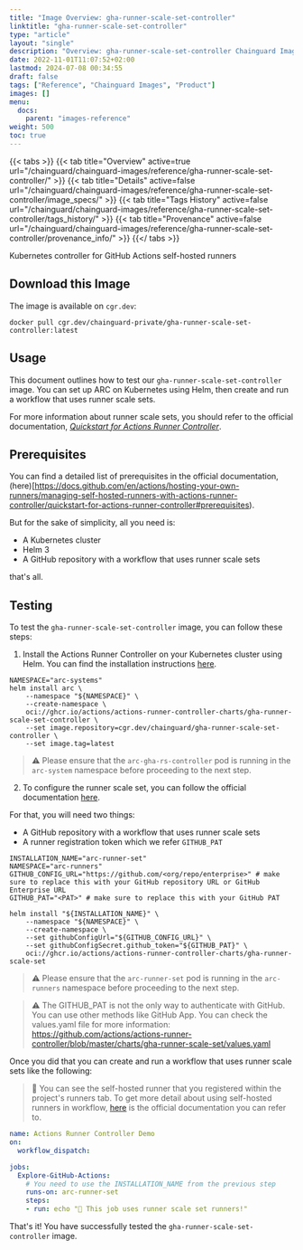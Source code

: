 ```yaml
---
title: "Image Overview: gha-runner-scale-set-controller"
linktitle: "gha-runner-scale-set-controller"
type: "article"
layout: "single"
description: "Overview: gha-runner-scale-set-controller Chainguard Image"
date: 2022-11-01T11:07:52+02:00
lastmod: 2024-07-08 00:34:55
draft: false
tags: ["Reference", "Chainguard Images", "Product"]
images: []
menu: 
  docs: 
    parent: "images-reference"
weight: 500
toc: true
---
```


{{< tabs >}}
{{< tab title="Overview" active=true url="/chainguard/chainguard-images/reference/gha-runner-scale-set-controller/" >}}
{{< tab title="Details" active=false url="/chainguard/chainguard-images/reference/gha-runner-scale-set-controller/image_specs/" >}}
{{< tab title="Tags History" active=false url="/chainguard/chainguard-images/reference/gha-runner-scale-set-controller/tags_history/" >}}
{{< tab title="Provenance" active=false url="/chainguard/chainguard-images/reference/gha-runner-scale-set-controller/provenance_info/" >}}
{{</ tabs >}}



<!--overview:start-->
Kubernetes controller for GitHub Actions self-hosted runners
<!--overview:end-->

## Download this Image

The image is available on `cgr.dev`:

```
docker pull cgr.dev/chainguard-private/gha-runner-scale-set-controller:latest
```


<!--body:start-->

## Usage

This document outlines how to test our `gha-runner-scale-set-controller` image. You can set up ARC on Kubernetes using Helm, then create and run a workflow that uses runner scale sets. 

For more information about runner scale sets, you should refer to the official documentation, [_Quickstart for Actions Runner Controller_](https://docs.github.com/en/actions/hosting-your-own-runners/managing-self-hosted-runners-with-actions-runner-controller/quickstart-for-actions-runner-controller#installing-actions-runner-controller).

## Prerequisites

You can find a detailed list of prerequisites in the official documentation, (here)[https://docs.github.com/en/actions/hosting-your-own-runners/managing-self-hosted-runners-with-actions-runner-controller/quickstart-for-actions-runner-controller#prerequisites).

But for the sake of simplicity, all you need is:
- A Kubernetes cluster
- Helm 3
- A GitHub repository with a workflow that uses runner scale sets

that's all.

## Testing

To test the `gha-runner-scale-set-controller` image, you can follow these steps:

1. Install the Actions Runner Controller on your Kubernetes cluster using Helm. You can find the installation instructions [here](https://docs.github.com/en/actions/hosting-your-own-runners/managing-self-hosted-runners-with-actions-runner-controller/quickstart-for-actions-runner-controller#installing-actions-runner-controller).

```shell
NAMESPACE="arc-systems"
helm install arc \
    --namespace "${NAMESPACE}" \
    --create-namespace \
    oci://ghcr.io/actions/actions-runner-controller-charts/gha-runner-scale-set-controller \
    --set image.repository=cgr.dev/chainguard/gha-runner-scale-set-controller \
    --set image.tag=latest
```

> ⚠️ Please ensure that the `arc-gha-rs-controller` pod is running in the `arc-system` namespace before proceeding to the next step.

2. To configure the runner scale set, you can follow the official documentation [here](https://docs.github.com/en/actions/hosting-your-own-runners/managing-self-hosted-runners-with-actions-runner-controller/quickstart-for-actions-runner-controller#configuring-a-runner-scale-set).

For that, you will need two things:
- A GitHub repository with a workflow that uses runner scale sets
- A runner registration token which we refer `GITHUB_PAT`

```shell
INSTALLATION_NAME="arc-runner-set"
NAMESPACE="arc-runners"
GITHUB_CONFIG_URL="https://github.com/<org/repo/enterprise>" # make sure to replace this with your GitHub repository URL or GitHub Enterprise URL
GITHUB_PAT="<PAT>" # make sure to replace this with your GitHub PAT

helm install "${INSTALLATION_NAME}" \
    --namespace "${NAMESPACE}" \
    --create-namespace \
    --set githubConfigUrl="${GITHUB_CONFIG_URL}" \
    --set githubConfigSecret.github_token="${GITHUB_PAT}" \
    oci://ghcr.io/actions/actions-runner-controller-charts/gha-runner-scale-set
```

> ⚠️ Please ensure that the `arc-runner-set` pod is running in the `arc-runners` namespace before proceeding to the next step.

> ⚠️ The GITHUB_PAT is not the only way to authenticate with GitHub. You can use other methods like GitHub App. You can check the values.yaml file for more information: https://github.com/actions/actions-runner-controller/blob/master/charts/gha-runner-scale-set/values.yaml

Once you did that you can create and run a workflow that uses runner scale sets like the following:

> 🤖 You can see the self-hosted runner that you registered within the project's runners tab.
> To get more detail about using self-hosted runners in workflow, [here](https://docs.github.com/en/actions/hosting-your-own-runners/managing-self-hosted-runners/using-self-hosted-runners-in-a-workflow) is the official documentation you can refer to.

```yaml
name: Actions Runner Controller Demo
on:
  workflow_dispatch:

jobs:
  Explore-GitHub-Actions:
    # You need to use the INSTALLATION_NAME from the previous step
    runs-on: arc-runner-set
    steps:
    - run: echo "🎉 This job uses runner scale set runners!"

```

That's it! You have successfully tested the `gha-runner-scale-set-controller` image.
<!--body:end-->

